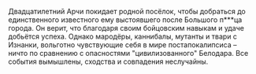 <!--2025-06-01 13:36:49--><!--pdate:2024-12-15-->
Двадцатилетний Арчи покидает родной посёлок, чтобы добраться до единственного известного ему выстоявшего после Большого п***ца города. Он верит, что благодаря своим бойцовским навыкам и удаче добьётся успеха. Однако мародёры, каннибалы, мутанты и твари с Изнанки, вольготно чувствующие себя в мире постапокалипсиса – ничто по сравнению с опасностями "цивилизованного" Белодара.
Все события вымышлены, сходства и совпадения неслучайны.